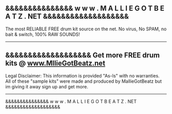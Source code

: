 &&&&&&&&&&&&&&& w w w . M A L L I E G O T B E A T Z . NET &&&&&&&&&&&&&&&&&&&
-----------------------------------------------------------------------------

The most RELIABLE FREE drum kit source on the net. 
No virus, No SPAM, no bait & switch, 
100% RAW SOUNDS!

-----------------------------------------------------------------------------
&&&&&&&&&&&&&&&&&&& Get more FREE drum kits @ www.MllieGotBeatz.net 
-----------------------------------------------------------------------------



Legal Disclaimer: This information is provided "As-Is" with no warranties.  
All of these "sample kits" were made and produced by MallieGotBeatz but im 
giving it away sign up and get more.


-----------------------------------------------------------------------------
&&&&&&&&&&&&&&& w w w . M A L L I E G O T B E A T Z . NET &&&&&&&&&&&&&&&&&&&
